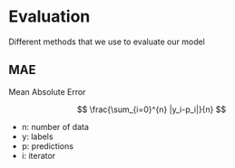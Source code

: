 # Evaluation

Different methods that we use to evaluate our model

## MAE

Mean Absolute Error

$$ \frac{\sum_{i=0}^{n} |y_i-p_i|}{n} $$

* n: number of data
* y: labels
* p: predictions
* i: iterator
